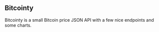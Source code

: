 ## Bitcointy

Bitcointy is a small Bitcoin price JSON API with a few nice endpoints and some charts.